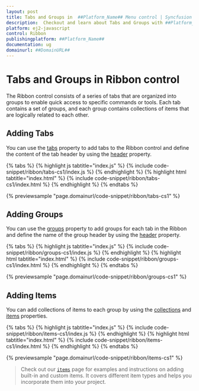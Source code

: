 ```yaml
---
layout: post
title: Tabs and Groups in  ##Platform_Name## Menu control | Syncfusion
description:  Checkout and learn about Tabs and Groups with ##Platform_Name## Ribbon control of Syncfusion Essential JS 2 and more details.
platform: ej2-javascript
control: Ribbon
publishingplatform: ##Platform_Name##
documentation: ug
domainurl: ##DomainURL##
---
```


# Tabs and Groups in Ribbon control

The Ribbon control consists of a series of tabs that are organized into groups to enable quick access to specific commands or tools. Each tab contains a set of groups, and each group contains collections of items that are logically related to each other.

## Adding Tabs

You can use the [tabs](https://ej2.syncfusion.com/javascript/documentation/api/ribbon#tabs) property to add tabs to the Ribbon control and define the content of the tab header by using the [header](https://ej2.syncfusion.com/javascript/documentation/api/ribbon/ribbonTabModel/#header) property.

{% tabs %}
{% highlight js tabtitle="index.js" %}
{% include code-snippet/ribbon/tabs-cs1/index.js %}
{% endhighlight %}
{% highlight html tabtitle="index.html" %}
{% include code-snippet/ribbon/tabs-cs1/index.html %}
{% endhighlight %}
{% endtabs %}
          
{% previewsample "page.domainurl/code-snippet/ribbon/tabs-cs1" %}

## Adding Groups

You can use the [groups](https://ej2.syncfusion.com/javascript/documentation/api/ribbon/ribbonTabModel/#groups) property to add groups for each tab in the Ribbon and define the name of the group header by using the [header](https://ej2.syncfusion.com/javascript/documentation/api/ribbon/ribbonGroupModel/#header) property.

{% tabs %}
{% highlight js tabtitle="index.js" %}
{% include code-snippet/ribbon/groups-cs1/index.js %}
{% endhighlight %}
{% highlight html tabtitle="index.html" %}
{% include code-snippet/ribbon/groups-cs1/index.html %}
{% endhighlight %}
{% endtabs %}
          
{% previewsample "page.domainurl/code-snippet/ribbon/groups-cs1" %}

## Adding Items

You can add collections of items to each group by using the [collections](https://ej2.syncfusion.com/javascript/documentation/api/ribbon/ribbonGroupModel/#collections) and [items](https://ej2.syncfusion.com/javascript/documentation/api/ribbon/ribbonCollectionModel/#items) properties.

{% tabs %}
{% highlight js tabtitle="index.js" %}
{% include code-snippet/ribbon/items-cs1/index.js %}
{% endhighlight %}
{% highlight html tabtitle="index.html" %}
{% include code-snippet/ribbon/items-cs1/index.html %}
{% endhighlight %}
{% endtabs %}
          
{% previewsample "page.domainurl/code-snippet/ribbon/items-cs1" %}

> Check out our [`items`](./items) page for examples and instructions on adding built-in and custom items. It covers different item types and helps you incorporate them into your project.